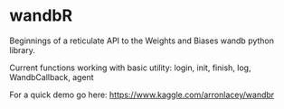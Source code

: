 # wandbR

Beginnings of a reticulate API to the Weights and Biases wandb python library.

Current functions working with basic utility: login, init, finish, log, WandbCallback, agent

For a quick demo go here: https://www.kaggle.com/arronlacey/wandbr 
